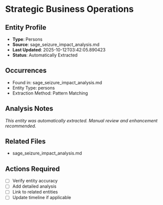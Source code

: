# Strategic Business Operations

## Entity Profile
- **Type**: Persons
- **Source**: sage_seizure_impact_analysis.md
- **Last Updated**: 2025-10-12T03:42:05.890423
- **Status**: Automatically Extracted

## Occurrences
- Found in: sage_seizure_impact_analysis.md
- Entity Type: persons
- Extraction Method: Pattern Matching

## Analysis Notes
*This entity was automatically extracted. Manual review and enhancement recommended.*

## Related Files
- sage_seizure_impact_analysis.md

## Actions Required
- [ ] Verify entity accuracy
- [ ] Add detailed analysis
- [ ] Link to related entities
- [ ] Update timeline if applicable
